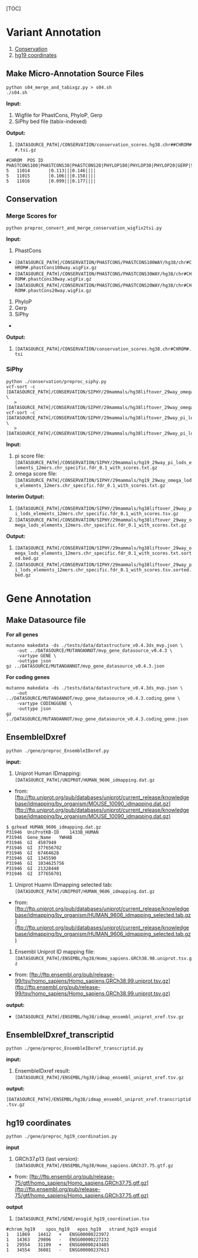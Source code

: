 [TOC]

# Variant Annotation

1. [Conservation](#conservation)
2. [hg19 coordinates](#hg19_coordinates)

## Make Micro-Annotation Source Files

```
python s04_merge_and_tabixgz.py > s04.sh
./s04.sh
```
**Input:**

1. Wigfile for PhastCons, PhyloP, Gerp
2. SiPhy bed file (tabix-indexed)

**Output:**

1. `[DATASOURCE_PATH]/CONSERVATION/conservation_scores.hg38.chr##CHROM##.tsi.gz`

 ```
#CHROM	POS	ID	PHASTCONS100|PHASTCONS30|PHASTCONS20|PHYLOP100|PHYLOP30|PHYLOP20|GERP|SIPHY_OMEGA|SIPHY_P
5	11014		|0.113|||0.146||||
5	11015		|0.106|||0.158||||
5	11016		|0.099|||0.177||||
```




## Conservation

### Merge Scores for 

```
python preproc_convert_and_merge_conservation_wigfix2tsi.py
```

**Input:**

1. PhastCons
 * `[DATASOURCE_PATH]/CONSERVATION/PHASTCONS/PHASTCONS100WAY/hg38/chr#CHROM#.phastCons100way.wigFix.gz`
 * `[DATASOURCE_PATH]/CONSERVATION/PHASTCONS/PHASTCONS30WAY/hg38/chr#CHROM#.phastCons30way.wigFix.gz`
 * `[DATASOURCE_PATH]/CONSERVATION/PHASTCONS/PHASTCONS20WAY/hg38/chr#CHROM#.phastCons20way.wigFix.gz`
1. PhyloP
1. Gerp
1. SiPhy
 * 

**Output:**

1. `[DATASOURCE_PATH]/CONSERVATION/conservation_scores.hg38.chr#CHROM#.tsi`


### SiPhy

```
python ./conservation/preproc_siphy.py
vcf-sort -c [DATASOURCE_PATH]/CONSERVATION/SIPHY/29mammals/hg38liftover_29way_omega_lods_elements_12mers.chr_specific.fdr_0.1_with_scores.txt \
   > [DATASOURCE_PATH]/CONSERVATION/SIPHY/29mammals/hg38liftover_29way_omega_lods_elements_12mers.chr_specific.fdr_0.1_with_scores.txt.sorted.bed 
vcf-sort -c [DATASOURCE_PATH]/CONSERVATION/SIPHY/29mammals/hg38liftover_29way_pi_lods_elements_12mers.chr_specific.fdr_0.1_with_scores.tsv \
   > [DATASOURCE_PATH]/CONSERVATION/SIPHY/29mammals/hg38liftover_29way_pi_lods_elements_12mers.chr_specific.fdr_0.1_with_scores.tsv.sorted.bed
```

**Input:**

1. pi score file: `[DATASOURCE_PATH]/CONSERVATION/SIPHY/29mammals/hg19_29way_pi_lods_elements_12mers.chr_specific.fdr_0.1_with_scores.txt.gz`
1. omega score file: `[DATASOURCE_PATH]/CONSERVATION/SIPHY/29mammals/hg19_29way_omega_lods_elements_12mers.chr_specific.fdr_0.1_with_scores.txt.gz`

**Interim Output:**

1. `[DATASOURCE_PATH]/CONSERVATION/SIPHY/29mammals/hg38liftover_29way_pi_lods_elements_12mers.chr_specific.fdr_0.1_with_scores.tsv.gz`
1. `[DATASOURCE_PATH]/CONSERVATION/SIPHY/29mammals/hg38liftover_29way_omega_lods_elements_12mers.chr_specific.fdr_0.1_with_scores.txt.gz`

**Output:**

1. `[DATASOURCE_PATH]/CONSERVATION/SIPHY/29mammals/hg38liftover_29way_omega_lods_elements_12mers.chr_specific.fdr_0.1_with_scores.txt.sorted.bed.gz`
1. `[DATASOURCE_PATH]/CONSERVATION/SIPHY/29mammals/hg38liftover_29way_pi_lods_elements_12mers.chr_specific.fdr_0.1_with_scores.tsv.sorted.bed.gz`






# Gene Annotation

## Make Datasource file

**For all genes**

```
mutanno makedata -ds ./tests/data/datastructure_v0.4.3ds_mvp.json \
    -out ../DATASOURCE/MUTANOANNOT/mvp_gene_datasource_v0.4.3 \
    -vartype GENE \
    -outtype json
gz ../DATASOURCE/MUTANOANNOT/mvp_gene_datasource_v0.4.3.json
```

**For coding genes**

```
mutanno makedata -ds ./tests/data/datastructure_v0.4.3ds_mvp.json \
    -out ../DATASOURCE/MUTANOANNOT/mvp_gene_datasource_v0.4.3.coding_gene \
    -vartype CODINGGENE \
    -outtype json
gz ../DATASOURCE/MUTANOANNOT/mvp_gene_datasource_v0.4.3.coding_gene.json
```


## EnsembleIDxref

```
python ./gene/preproc_EnsembleIDxref.py
```
**input:**

1. Uniprot Human IDmapping: `[DATASOURCE_PATH]/UNIPROT/HUMAN_9606_idmapping.dat.gz`
 * from: [ftp://ftp.uniprot.org/pub/databases/uniprot/current_release/knowledgebase/idmapping/by_organism/MOUSE_10090_idmapping.dat.gz](ftp://ftp.uniprot.org/pub/databases/uniprot/current_release/knowledgebase/idmapping/by_organism/MOUSE_10090_idmapping.dat.gz)

 ```
$ gzhead HUMAN_9606_idmapping.dat.gz
P31946	UniProtKB-ID	1433B_HUMAN
P31946	Gene_Name	YWHAB
P31946	GI	4507949
P31946	GI	377656702
P31946	GI	67464628
P31946	GI	1345590
P31946	GI	1034625756
P31946	GI	21328448
P31946	GI	377656701
```

1. Uniprot Huamn IDmapping selected tab: `[DATASOURCE_PATH]/UNIPROT/HUMAN_9606_idmapping.dat.gz`
 * from: [ftp://ftp.uniprot.org/pub/databases/uniprot/current_release/knowledgebase/idmapping/by_organism/HUMAN_9606_idmapping_selected.tab.gz](ftp://ftp.uniprot.org/pub/databases/uniprot/current_release/knowledgebase/idmapping/by_organism/HUMAN_9606_idmapping_selected.tab.gz)
1. Ensembl Uniprot ID mapping file: `[DATASOURCE_PATH]/ENSEMBL/hg38/Homo_sapiens.GRCh38.98.uniprot.tsv.gz`
 * from: [ftp://ftp.ensembl.org/pub/release-99/tsv/homo_sapiens/Homo_sapiens.GRCh38.99.uniprot.tsv.gz](ftp://ftp.ensembl.org/pub/release-99/tsv/homo_sapiens/Homo_sapiens.GRCh38.99.uniprot.tsv.gz)

**output:**

* `[DATASOURCE_PATH]/ENSEMBL/hg38/idmap_ensembl_uniprot_xref.tsv.gz`


## EnsembleIDxref_transcriptid
```
python ./gene/preproc_EnsembleIDxref_transcriptid.py
```
**input:**

1. EnsembleIDxref result: `[DATASOURCE_PATH]/ENSEMBL/hg38/idmap_ensembl_uniprot_xref.tsv.gz`

**output:**

`[DATASOURCE_PATH]/ENSEMBL/hg38/idmap_ensembl_uniprot_xref.transcriptid.tsv.gz`




## hg19 coordinates
```
python ./gene/preproc_hg19_coordination.py
```

**input**

1. GRCh37.p13 (last version): `[DATASOURCE_PATH]/ENSEMBL/hg38/Homo_sapiens.GRCh37.75.gtf.gz`
 * from: [ftp://ftp.ensembl.org/pub/release-75/gtf/homo_sapiens/Homo_sapiens.GRCh37.75.gtf.gz](ftp://ftp.ensembl.org/pub/release-75/gtf/homo_sapiens/Homo_sapiens.GRCh37.75.gtf.gz)

**output**

1. `[DATASOURCE_PATH]/GENE/ensgid_hg19_coordination.tsv`

 ```
 #chrom_hg19	spos_hg19	epos_hg19	strand_hg19	ensgid
1	11869	14412	+	ENSG00000223972
1	14363	29806	-	ENSG00000227232
1	29554	31109	+	ENSG00000243485
1	34554	36081	-	ENSG00000237613
```